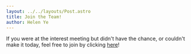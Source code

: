 ```yaml
---
layout: ../../layouts/Post.astro
title: Join the Team!
author: Helen Ye
---
```

If you were at the interest meeting but didn't have the chance, or couldn't make it today, feel free to join by clicking [here](/join)!
